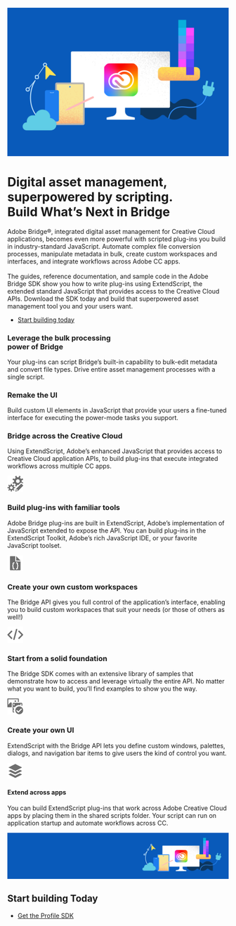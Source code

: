 <Hero slots="image, heading, text, buttons" variant="halfwidth" />

![Creative Cloud banner](images/cc-hero.png)

#  Digital asset management, superpowered by scripting. <br /> Build What’s Next in Bridge

Adobe Bridge®, integrated digital asset management for Creative Cloud applications, becomes even more powerful with scripted plug-ins you build in industry-standard JavaScript. Automate complex file conversion processes, manipulate metadata in bulk, create custom workspaces and interfaces, and integrate workflows across Adobe CC apps. <br /> <br />The guides, reference documentation, and sample code in the Adobe Bridge SDK show you how to write plug-ins using ExtendScript, the extended standard JavaScript that provides access to the Creative Cloud APIs. Download the SDK today and build that superpowered asset management tool you and your users want.

* [Start building today](https://console.adobe.io/downloads/br)



<TextBlock slots="heading, text" width="33%" theme="light" isCentered />


### Leverage the bulk processing <br /> power of Bridge

Your plug-ins can script Bridge’s built-in capability to bulk-edit metadata and convert file types. Drive entire asset management processes with a single script.

<TextBlock slots="heading, text" width="33%" theme="light" isCentered />


### Remake the UI

Build custom UI elements in JavaScript that provide your users a fine-tuned interface for executing the power-mode tasks you support.

<TextBlock slots="heading, text" width="33%" theme="light" isCentered />


### Bridge across the Creative Cloud

Using ExtendScript, Adobe’s enhanced JavaScript that provides access to Creative Cloud application APIs, to build plug-ins that execute integrated workflows across multiple CC apps.


<ProductCard slots="icon, heading, text" theme="light" width="33%" />

![CC icon](images/Smock_GearsEdit_18_N.svg)

### Build plug-ins with familiar tools

Adobe Bridge plug-ins are built in ExtendScript, Adobe’s implementation of JavaScript extended to expose the API. You can build plug-ins in the ExtendScript Toolkit, Adobe’s rich JavaScript IDE, or your favorite JavaScript toolset. 


<ProductCard slots="icon, heading, text" theme="light" width="33%" />

![CC icon](images/Smock_FileJson_18_N.svg)

### Create your own custom workspaces

The Bridge API gives you full control of the application’s interface, enabling you to build custom workspaces that suit your needs (or those of others as well!)

<ProductCard slots="icon, heading, text" theme="light" width="33%" />

![CC icon](images/Smock_Code_18_N.svg)

### Start from a solid foundation

The Bridge SDK comes with an extensive library of samples that demonstrate how to access and leverage virtually the entire API. No matter what you want to build, you’ll find examples to show you the way.

<ProductCard slots="icon, heading, text" theme="light" width="33%" />

![CC icon](images/Smock_AssetCheck_18_N.svg)

### Create your own UI

ExtendScript with the Bridge API lets you define custom windows, palettes, dialogs, and navigation bar items to give users the kind of control you want.

<ProductCard slots="icon, heading, text" theme="light" width="33%" />

![CC icon](images/Smock_ShowAllLayers_18_N.svg)

#### Extend across apps

You can build ExtendScript plug-ins that work across Adobe Creative Cloud apps by placing them in the shared scripts folder. Your script can run on application startup and automate workflows across CC.

<SummaryBlock slots="image, heading, buttons" background="rgb(246, 16, 27)" />

![CC banner](images/cc-banner.png)

## Start building Today


* [Get the Profile SDK](https://console.adobe.io/downloads/br)
